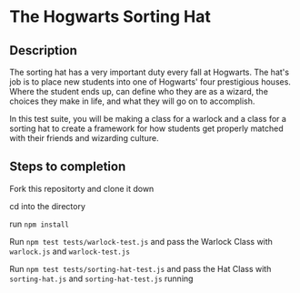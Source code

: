 # The Hogwarts Sorting Hat

## Description
The sorting hat has a very important duty every fall at Hogwarts. The hat's job is to place new students into one of Hogwarts' four prestigious houses. Where the student ends up, can define who they are as a wizard, the choices they make in life, and what they will go on to accomplish.

In this test suite, you will be making a class for a warlock and a class for a sorting hat to create a framework for how students get properly matched with their friends and wizarding culture.

## Steps to completion

Fork this repositorty and clone it down

cd into the directory

run `npm install`

Run `npm test tests/warlock-test.js` and pass the Warlock Class with `warlock.js` and `warlock-test.js`

Run `npm test tests/sorting-hat-test.js` and pass the Hat Class with `sorting-hat.js` and `sorting-hat-test.js` running
